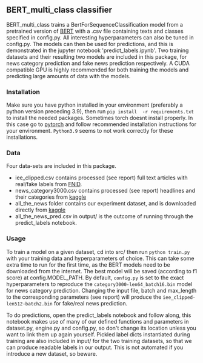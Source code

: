 ## BERT_multi_class classifier

BERT_multi_class trains a BertForSequenceClassification model from a pretrained version of [BERT](https://arxiv.org/abs/1810.04805) with a .csv file containing texts and classes specified in config.py. All interesting hyperparameters can also be tuned in config.py. The models can then be used for predictions, and this is demonstrated in the jupyter notebook 'predict_labels.ipynb'. Two training datasets and their resulting two models are included in this package, for news category prediction and fake news prediction respectively. A CUDA compatible GPU is highly recommended for both training the models and predicting large amounts of data with the models. 

### Installation 
Make sure you have python installed in your environment (preferably a python version preceding 3.9), then run
`pip install  -r requirements.txt`
to install the needed packages. Sometimes torch doesnt install properly. In this case go to [pytorch](https://pytorch.org/) and follow recommended installation instructions for your environment. `Python3.9` seems to not work correctly for these installations.

### Data
Four data-sets are included in this package. 
* iee_clipped.csv contains processed (see report) full text articles with real/fake labels from [FNID](https://ieee-dataport.org/open-access/fnid-fake-news-inference-dataset).
* news_category3000.csv contains processed (see report) headlines and their categories from [kaggle](https://www.kaggle.com/rmisra/news-category-dataset)
* all_the_news folder contains our experiment dataset, and is downloaded directly from [kaggle](https://www.kaggle.com/snapcrack/all-the-news) 
* all_the_news_pred.csv in output/ is the outcome of running through the predict_labels notebook.

### Usage
To train a model on a given dataset, cd into src/ then run `python train.py` with your training data and hyperparameters of choice. This can take some extra time to run for the first time, as the BERT models need to be downloaded from the internet. The best model will be saved (according to f1 score) at config.MODEL_PATH. By default, `config.py` is set to the exact hyperparameters to reproduce the `category3000-len64_batch16.bin` model for news category prediction. Changing the input file, batch and max_length to the corresponding parameters (see report) will produce the `iee_clipped-len512-batch2.bin` for fake/real news prediction.

To do predictions, open the predict_labels notebook and follow along, this notebook makes use of many of our defined functions and parameters in dataset.py, engine.py and config.py, so don't change its location unless you want to link them up again yourself. Pickled label dicts instantiated during training are also included in input/ for the two training datasets, so that we can produce readable labels in our output. This is not automated if you introduce a new dataset, so beware.
